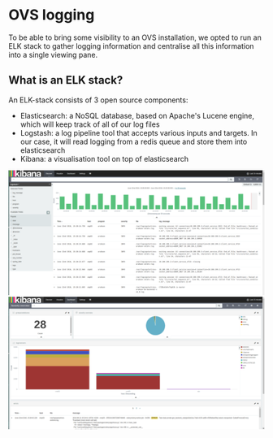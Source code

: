 # OVS logging

To be able to bring some visibility to an OVS installation, we opted to run an ELK stack to gather logging information and centralise all this information into a single viewing pane.

## What is an ELK stack?

An ELK-stack consists of 3 open source components:

* Elasticsearch: a NoSQL database, based on Apache's Lucene engine, which will keep track of all of our log files
* Logstash: a log pipeline tool that accepts various inputs and targets. In our case, it will read logging from a redis queue and store them into elasticsearch
* Kibana: a visualisation tool on top of elasticsearch

![Kibana-overview](images/kibana_overview.png "Kibana overview")
![Kibana-severity_overview](images/kibana_severity_overview.png "Kibana severity overview")


